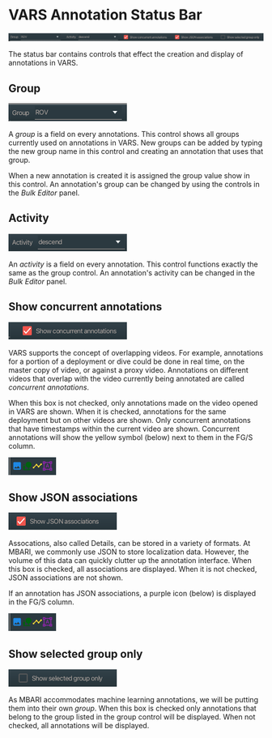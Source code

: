 # VARS Annotation Status Bar

![status bar](assets/images/statusbar/statusbar.png)

The status bar contains controls that effect the creation and display of annotations in VARS.

## Group

![group](assets/images/statusbar/group.png)

A _group_ is a field on every annotations. This control shows all groups currently used on annotations in VARS. New groups can be added by typing the new group name in this control and creating an annotation that uses that group.

When a new annotation is created it is assigned the group value show in this control. An annotation's group can be changed by using the controls in the _Bulk Editor_ panel.

## Activity

![activity](assets/images/statusbar/activity.png)

An _activity_ is a field on every annotation. This control functions exactly the same as the group control. An annotation's activity can be changed in the _Bulk Editor_ panel.

## Show concurrent annotations

![concurrent](assets/images/statusbar/concurrent.png)

VARS supports the concept of overlapping videos. For example, annotations for a portion of a deployment or dive could be done in real time, on the master copy of video, or against a proxy video. Annotations on different videos that overlap with the video currently being annotated are called _concurrent annotations_.

When this box is not checked, only annotations made on the video opened in VARS are shown. When it is checked, annotations for the same deployment but on other videos are shown. Only concurrent annotations that have timestamps within the current video are shown. Concurrent annotations will show the yellow symbol (below) next to them in the FG/S column.

![icons](assets/images/statusbar/icons.png)

## Show JSON associations

![json](assets/images/statusbar/showjson.png)

Assocations, also called Details, can be stored in a variety of formats. At MBARI, we commonly use JSON to store localization data. However, the volume of this data can quickly clutter up the annotation interface. When this box is checked, all associations are displayed. When it is not checked, JSON associations are not shown.

If an annotation has JSON associations, a purple icon (below) is displayed in the FG/S column.

![icons](assets/images/statusbar/icons.png)

## Show selected group only

![icons](assets/images/statusbar/showgroup.png)

As MBARI accommodates machine learning annotations, we will be putting them into their own _group_. When this box is checked only annotations that belong to the group listed in the group control will be displayed. When not checked, all annotations will be displayed.
